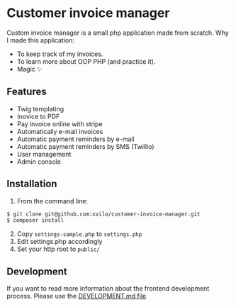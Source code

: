 # Customer invoice manager

Custom invoice manager is a small php application made from scratch. Why I made this application:

  - To keep track of my invoices.
  - To learn more about OOP PHP (and practice it).
  - Magic ✨

## Features

  - Twig templating
  - Inovice to PDF
  - Pay invoice online with stripe
  - Automatically e-mail invoices
  - Automatic payment reminders by e-mail
  - Automatic payment reminders by SMS (Twillio)
  - User management
  - Admin console

## Installation
1) From the command line:
```sh
$ git clone git@github.com:xvilo/customer-invoice-manager.git
$ composer install
```
2) Copy `settings-sample.php` to `settings.php`
3) Edit settings.php accordingly
4) Set your http root to `public/`

## Development
If you want to read more information about the frontend development process. 
Please use the [DEVELOPMENT.md file](DEVELOPMENT.md)
